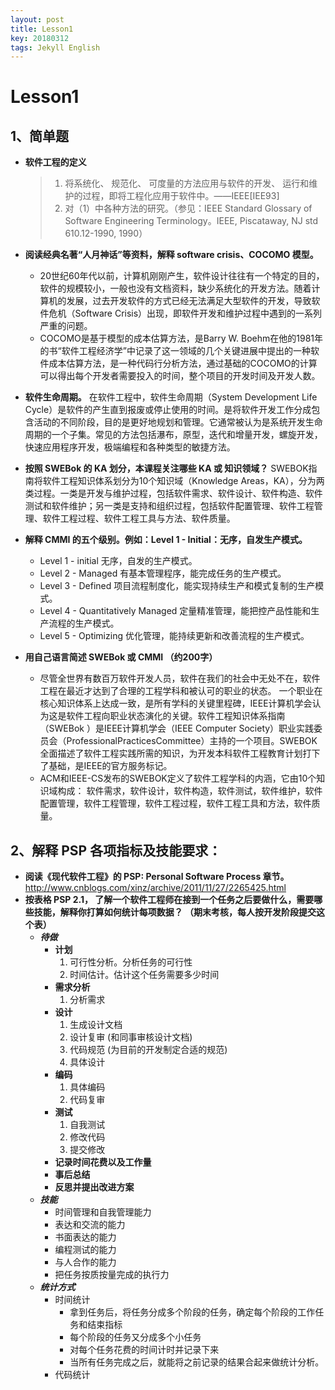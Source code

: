 ```yaml
---
layout: post
title: Lesson1
key: 20180312
tags: Jekyll English
---
```


# Lesson1
## 1、简单题

* **软件工程的定义**
  >1. 将系统化、 规范化、 可度量的方法应用与软件的开发、 运行和维护的过程，即将工程化应用于软件中。——IEEE[IEE93]
  >2. 对（1）中各种方法的研究。（参见：IEEE Standard Glossary of Software Engineering Terminology。IEEE, Piscataway, NJ std 610.12-1990, 1990）

* **阅读经典名著“人月神话”等资料，解释 software crisis、COCOMO 模型。**
  * 20世纪60年代以前，计算机刚刚产生，软件设计往往有一个特定的目的，软件的规模较小，一般也没有文档资料，缺少系统化的开发方法。随着计算机的发展，过去开发软件的方式已经无法满足大型软件的开发，导致软件危机（Software Crisis）出现，即软件开发和维护过程中遇到的一系列严重的问题。
  * COCOMO是基于模型的成本估算方法，是Barry W. Boehm在他的1981年的书“软件工程经济学”中记录了这一领域的几个关键进展中提出的一种软件成本估算方法，是一种代码行分析方法，通过基础的COCOMO的计算可以得出每个开发者需要投入的时间，整个项目的开发时间及开发人数。 

* **软件生命周期。**
  在软件工程中，软件生命周期（System Development Life Cycle）是软件的产生直到报废或停止使用的时间。是将软件开发工作分成包含活动的不同阶段，目的是更好地规划和管理。它通常被认为是系统开发生命周期的一个子集。常见的方法包括瀑布，原型，迭代和增量开发，螺旋开发，快速应用程序开发，极端编程和各种类型的敏捷方法。

* **按照 SWEBok 的 KA 划分，本课程关注哪些 KA 或 知识领域？**
  SWEBOK指南将软件工程知识体系划分为10个知识域（Knowledge Areas，KA），分为两类过程。一类是开发与维护过程，包括软件需求、软件设计、软件构造、软件测试和软件维护；另一类是支持和组织过程，包括软件配置管理、软件工程管理、软件工程过程、软件工程工具与方法、软件质量。

* **解释 CMMI 的五个级别。例如：Level 1 - Initial：无序，自发生产模式。**
  * Level 1 - initial 无序，自发的生产模式。
  * Level 2 - Managed 有基本管理程序，能完成任务的生产模式。
  * Level 3 - Defined 项目流程制度化，能实现持续生产和模式复制的生产模式。
  * Level 4 - Quantitatively Managed 定量精准管理，能把控产品性能和生产流程的生产模式。
  * Level 5 - Optimizing 优化管理，能持续更新和改善流程的生产模式。

* **用自己语言简述 SWEBok 或 CMMI （约200字）**
  * 尽管全世界有数百万软件开发人员，软件在我们的社会中无处不在，软件工程在最近才达到了合理的工程学科和被认可的职业的状态。 一个职业在核心知识体系上达成一致，是所有学科的关键里程碑，IEEE计算机学会认为这是软件工程向职业状态演化的关键。软件工程知识体系指南（SWEBok ）是IEEE计算机学会（IEEE Computer Society）职业实践委员会（ProfessionalPracticesCommittee）主持的一个项目。SWEBOK全面描述了软件工程实践所需的知识，为开发本科软件工程教育计划打下了基础，是IEEE的官方服务标记。
  * ACM和IEEE-CS发布的SWEBOK定义了软件工程学科的内涵，它由10个知识域构成：
  软件需求，软件设计，软件构造，软件测试，软件维护，软件配置管理，软件工程管理，软件工程过程，软件工程工具和方法，软件质量。

## 2、解释 PSP 各项指标及技能要求：
* **阅读《现代软件工程》的 PSP: Personal Software Process 章节。** http://www.cnblogs.com/xinz/archive/2011/11/27/2265425.html
* **按表格 PSP 2.1， 了解一个软件工程师在接到一个任务之后要做什么，需要哪些技能，解释你打算如何统计每项数据？ （期末考核，每人按开发阶段提交这个表）**
  * ***待做***
    * **计划**
      1. 可行性分析。分析任务的可行性
      2. 时间估计。估计这个任务需要多少时间
    * **需求分析**
      1. 分析需求
    * **设计**
      1. 生成设计文档 
      2. 设计复审 (和同事审核设计文档) 
      3. 代码规范 (为目前的开发制定合适的规范) 
      4. 具体设计
    * **编码**
      1. 具体编码 
      2. 代码复审 
    * **测试**
      1. 自我测试
      2. 修改代码
      3. 提交修改
    * **记录时间花费以及工作量**
    * **事后总结**
    * **反思并提出改进方案**
  * ***技能***
    * 时间管理和自我管理能力
    * 表达和交流的能力
    * 书面表达的能力
    * 编程测试的能力
    * 与人合作的能力
    * 把任务按质按量完成的执行力
  * ***统计方式***
    * 时间统计
      * 拿到任务后，将任务分成多个阶段的任务，确定每个阶段的工作任务和结束指标
      * 每个阶段的任务又分成多个小任务
      * 对每个任务花费的时间计时并记录下来
      * 当所有任务完成之后，就能将之前记录的结果合起来做统计分析。
    * 代码统计
